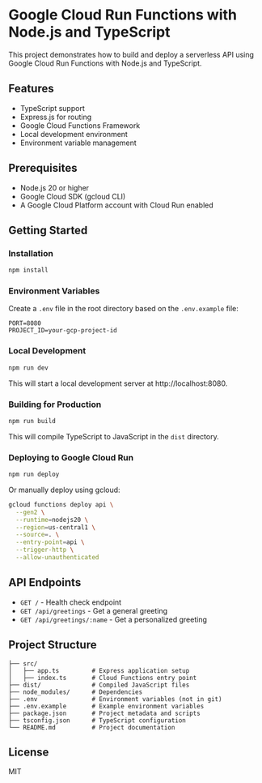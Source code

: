 # Google Cloud Run Functions with Node.js and TypeScript

This project demonstrates how to build and deploy a serverless API using Google Cloud Run Functions with Node.js and TypeScript.

## Features

- TypeScript support
- Express.js for routing
- Google Cloud Functions Framework
- Local development environment
- Environment variable management

## Prerequisites

- Node.js 20 or higher
- Google Cloud SDK (gcloud CLI)
- A Google Cloud Platform account with Cloud Run enabled

## Getting Started

### Installation

```bash
npm install
```

### Environment Variables

Create a `.env` file in the root directory based on the `.env.example` file:

```
PORT=8080
PROJECT_ID=your-gcp-project-id
```

### Local Development

```bash
npm run dev
```

This will start a local development server at http://localhost:8080.

### Building for Production

```bash
npm run build
```

This will compile TypeScript to JavaScript in the `dist` directory.

### Deploying to Google Cloud Run

```bash
npm run deploy
```

Or manually deploy using gcloud:

```bash
gcloud functions deploy api \
  --gen2 \
  --runtime=nodejs20 \
  --region=us-central1 \
  --source=. \
  --entry-point=api \
  --trigger-http \
  --allow-unauthenticated
```

## API Endpoints

- `GET /` - Health check endpoint
- `GET /api/greetings` - Get a general greeting
- `GET /api/greetings/:name` - Get a personalized greeting

## Project Structure

```
├── src/
│   ├── app.ts         # Express application setup
│   ├── index.ts       # Cloud Functions entry point
├── dist/              # Compiled JavaScript files
├── node_modules/      # Dependencies
├── .env               # Environment variables (not in git)
├── .env.example       # Example environment variables
├── package.json       # Project metadata and scripts
├── tsconfig.json      # TypeScript configuration
└── README.md          # Project documentation
```

## License

MIT
